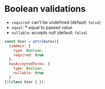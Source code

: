 # Boolean validations

- `required`: can't be undefined (default: `false`)
- `equal`: __*__ equal to passed value
- `nullable`: accepts null (default: `false`)

```javascript
const User = attributes({
  isAdmin: {
    type: Boolean,
    required: true
  },
  hasAcceptedTerms: {
    type: Boolean,
    nullable: true
  }
})(class User { });
```
